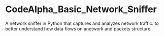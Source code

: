 # CodeAlpha_Basic_Network_Sniffer
A network sniffer in Python that captures and analyzes network traffic. to better understand how data flows on anetwork and packets structure.
